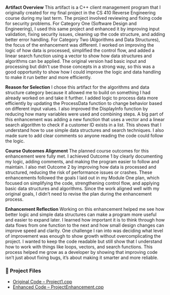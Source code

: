 **Artifact Overview**
This artifact is a C++ client management program that I originally created for my final project in the CS 410 Reverse Engineering course during my last term. The project involved reviewing and fixing code for security problems. For Category One (Software Design and Engineering), I used this same project and enhanced it by improving input validation, fixing security issues, cleaning up the code structure, and adding better error handling. For Category Two (Algorithms and Data Structures), the focus of the enhancement was different. I worked on improving the logic of how data is processed, simplified the control flow, and added a linear search function using a vector to show how data structures and algorithms can be applied. The original version had basic input and processing but didn’t use those concepts in a strong way, so this was a good opportunity to show how I could improve the logic and data handling to make it run better and more efficiently.

**Reason for Selection**
I chose this artifact for the algorithms and data structure category because it allowed me to build on something I had already worked on and take it further. I added logic to process data more efficiently by updating the ProcessData function to change behavior based on different input values. I also improved the DisplayInfo function by reducing how many variables were used and combining steps. A big part of this enhancement was adding a new function that uses a vector and a linear search algorithm to check if a customer ID exists in a list. This shows that I understand how to use simple data structures and search techniques. I also made sure to add clear comments so anyone reading the code could follow the logic.

**Course Outcomes Alignment**
The planned course outcomes for this enhancement were fully met. I achieved Outcome 1 by clearly documenting my logic, adding comments, and making the program easier to follow and maintain. I also met Outcome 2 by improving how data is processed and structured, reducing the risk of performance issues or crashes. These enhancements followed the goals I laid out in my Module One plan, which focused on simplifying the code, strengthening control flow, and applying basic data structures and algorithms. Since the work aligned well with my original goals, I didn’t need to revise the plan during the enhancement process.

**Enhancement Reflection**
Working on this enhancement helped me see how better logic and simple data structures can make a program more useful and easier to expand later. I learned how important it is to think through how data flows from one function to the next and how small design changes can improve speed and clarity. One challenge I ran into was deciding what level of improvement was enough to show growth without overcomplicating the project. I wanted to keep the code readable but still show that I understand how to work with things like loops, vectors, and search functions. This process helped me grow as a developer by showing that improving code isn’t just about fixing bugs, it’s about making it smarter and more reliable.

### 📂 Project Files

- [Original Code – Project1.cpp](https://github.com/edgarcarrillosandoval/edgarc-eportfolio/blob/main/Algorithms%20and%20Data%20Structure/Project1.cpp)
- [Enhanced Code – ProjectEnhancement.cpp](https://github.com/edgarcarrillosandoval/edgarc-eportfolio/blob/main/Algorithms%20and%20Data%20Structure/ProjectEnhancement.cpp)
